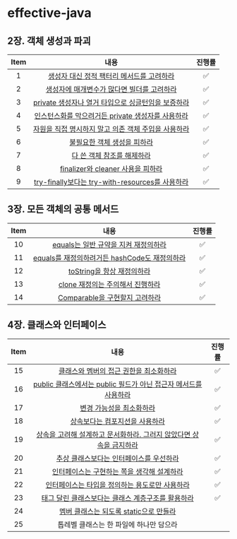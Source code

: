 # effective-java

## 2장. 객체 생성과 파괴

| Item |                                                  내용                                                   | 진행률 |
|:----:|:-----------------------------------------------------------------------------------------------------:|:---:|
|  1   |                 [생성자 대신 정적 팩터리 메서드를 고려하라](chapter02/item1_생성자_대신_정적_팩터리_메서드를_고려하라.md)                 |  ✅  |
|  2   |                 [생성자에 매개변수가 많다면 빌더를 고려하라](chapter02/item2_생성자에_매개변수가_많다면_빌더를_고려하라.md)                 |  ✅  |
|  3   |         [private 생성자나 열거 타입으로 싱글턴임을 보증하라](chapter02/item3_private_생성자나_열거_타입으로_싱글턴임을_보증하라.md)         |  ✅  |
|  4   |          [인스턴스화를 막으려거든 private 생성자를 사용하라](chapter02/item4_인스턴스화를_막으려거든_private_생성자를_사용하라.md)          |  ✅  |
|  5   |           [자원을 직접 명시하지 말고 의존 객체 주입을 사용하라](chapter02/item5_자원을_직접_명시하지_말고_의존_객체_주입을_사용하라.md)           |  ✅  |
|  6   |                         [불필요한 객체 생성을 피하라](chapter02/item6_불필요한_객체_생성을_피하라.md)                         |  ✅  |
|  7   |                         [다 쓴 객체 참조를 해제하라](chapter02/item7_다_쓴_객체_참조를_해제하라.md)                         |  ✅  |
|  8   |              [finalizer와 cleaner 사용을 피하라](chapter02/item8_finalizer와_cleaner_사용을_피하라.md)              |  ✅  |
|  9   | [try-finally보다는 try-with-resources를 사용하라](chapter02/item9_try-finally보다는_try-with-resources를_사용하라.md) |  ✅  |

## 3장. 모든 객체의 공통 메서드

| Item |                                           내용                                           | 진행률 |
|:----:|:--------------------------------------------------------------------------------------:|:---:|
|  10  |         [equals는 일반 규약을 지켜 재정의하라](chapter03/item10_equals는_일반_규약을_지켜_재정의하라.md)         |  ✅  |
|  11  | [equals를 재정의하려거든 hashCode도 재정의하라](chapter03/item11_equals를_재정의하려거든_hashCode도_재정의하라.md) |  ✅  |
|  12  |              [toString을 항상 재정의하라](chapter03/item12_toString을_항상_재정의하라.md)              |  ✅  |
|  13  |            [clone 재정의는 주의해서 진행하라](chapter03/item13_clone_재정의는_주의해서_진행하라.md)            |  ✅  |
|  14  |           [Comparable을 구현할지 고려하라](chapter03/item14_Comparable을_구현할지_고려하라.md)           |  ✅  |

## 4장. 클래스와 인터페이스

| Item |                                                     내용                                                     | 진행률 |
|:----:|:----------------------------------------------------------------------------------------------------------:|:---:|
|  15  |                     [클래스와 멤버의 접근 권한을 최소화하라](chapter04/item15_클래스와_멤버의_접근_권한을_최소화하라.md)                     |  ✅  |
|  16  | [public 클래스에서는 public 필드가 아닌 접근자 메서드를 사용하라](chapter04/item16_public_클래스에서는_public_필드가_아닌_접근자_메서드를_사용하라.md) |  ✅  |
|  17  |                             [변경 가능성을 최소화하라](chapter04/item17_변경_가능성을_최소화하라.md)                             |  ✅  |
|  18  |                          [상속보다는 컴포지션을 사용하라](chapter04/item18_상속보다는_컴포지션을_사용하라.md)                          |  ✅  |
|  19  |     [상속을 고려해 설계하고 문서화하라. 그러지 않았다면 상속을 금지하라](chapter04/item19_상속을_고려해_설계하고_문서화하라._그러지않았다면_상속을_금지하라.md)      |  ✅  |
|  20  |                     [추상 클래스보다는 인터페이스를 우선하라](chapter04/item20_추상_클래스보다는_인터페이스를_우선하라.md)                     |  ✅  |
|  21  |                   [인터페이스는 구현하는 쪽을 생각해 설계하라](chapter04/item21_인터페이스는_구현하는_쪽을_생각해_설계하라.md)                   |  ✅  |
|  22  |                  [인터페이스는 타입을 정의하는 용도로만 사용하라](chapter04/item22_인터페이스는_타입을_정의하는_용도로만_사용하라)                   |  ✅  |
|  23  |               [태그 달린 클래스보다는 클래스 계층구조를 활용하라](chapter04/item23_태그_달린_클래스보다는_클래스_계층구조를_활용하라.md)               |  ✅  |
|  24  |                  [멤버 클래스는 되도록 static으로 만들라](chapter04/item24_멤버_클래스는_되도록_static으로_만들라.md)                  |     | ✅
|  25  |                                           톱레벨 클래스는 한 파일에 하나만 담으라                                           |     |

